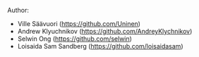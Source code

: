 Author:

- Ville Säävuori (https://github.com/Uninen)
- Andrew Klyuchnikov (https://github.com/AndreyKlychnikov)
- Selwin Ong (https://github.com/selwin)
- Loisaida Sam Sandberg (https://github.com/loisaidasam)
